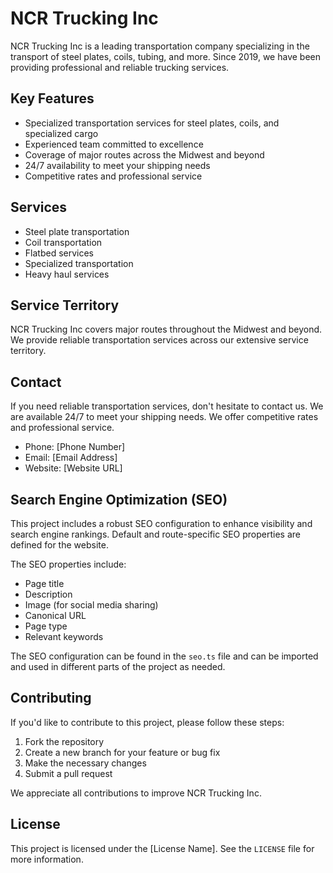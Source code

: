 # NCR Trucking Inc

NCR Trucking Inc is a leading transportation company specializing in the transport of steel plates, coils, tubing, and more. Since 2019, we have been providing professional and reliable trucking services.

## Key Features

- Specialized transportation services for steel plates, coils, and specialized cargo
- Experienced team committed to excellence
- Coverage of major routes across the Midwest and beyond
- 24/7 availability to meet your shipping needs
- Competitive rates and professional service

## Services

- Steel plate transportation
- Coil transportation
- Flatbed services
- Specialized transportation
- Heavy haul services

## Service Territory

NCR Trucking Inc covers major routes throughout the Midwest and beyond. We provide reliable transportation services across our extensive service territory.

## Contact

If you need reliable transportation services, don't hesitate to contact us. We are available 24/7 to meet your shipping needs. We offer competitive rates and professional service.

- Phone: [Phone Number]
- Email: [Email Address]
- Website: [Website URL]

## Search Engine Optimization (SEO)

This project includes a robust SEO configuration to enhance visibility and search engine rankings. Default and route-specific SEO properties are defined for the website.

The SEO properties include:

- Page title
- Description
- Image (for social media sharing)
- Canonical URL
- Page type
- Relevant keywords

The SEO configuration can be found in the `seo.ts` file and can be imported and used in different parts of the project as needed.

## Contributing

If you'd like to contribute to this project, please follow these steps:

1. Fork the repository
2. Create a new branch for your feature or bug fix
3. Make the necessary changes
4. Submit a pull request

We appreciate all contributions to improve NCR Trucking Inc.

## License

This project is licensed under the [License Name]. See the `LICENSE` file for more information.